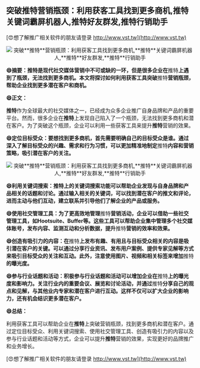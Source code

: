 ## **突破**推特**营销瓶颈：利用获客工具找到更多商机,**推特**关键词霸屏机器人,**推特**好友群发,**推特**行销助手**

[😍想了解推广相关软件的朋友请登录 http://www.vst.tw](http://www.vst.tw)

 <center><img src="https://vst.tw/MP4/tuiguang/png/4.png" alt="突破**推特**营销瓶颈：利用获客工具找到更多商机,**推特**关键词霸屏机器人,**推特**好友群发,**推特**行销助手"></center>

**😄摘要：**推特**是现代社交媒体营销中不可或缺的一环，但是很多企业在**推特**上遇到了瓶颈，无法找到更多商机。本文将探讨如何利用获客工具突破**推特**营销瓶颈，帮助企业找到更多潜在客户和商机。**

**😄正文：**

**推特**作为全球最大的社交媒体之一，已经成为众多企业推广自身品牌和产品的重要平台。然而，很多企业在**推特**上发现自己陷入了一个瓶颈，无法找到更多商机和潜在客户。为了突破这个瓶颈，企业可以利用一些获客工具来提升**推特**营销的效果。

**😄定位目标受众：要想找到更多商机，首先需要明确自己的目标受众是谁。通过深入了解目标受众的兴趣、需求和行为习惯，可以更加精准地制定**推特**内容和营销策略，吸引潜在客户的关注。**

 <center><img src="https://vst.tw/MP4/tuiguang/png/7.png" alt="突破**推特**营销瓶颈：利用获客工具找到更多商机,**推特**关键词霸屏机器人,**推特**好友群发,**推特**行销助手"></center>

**😄利用关键词搜索：**推特**上的关键词搜索功能可以帮助企业发现与自身品牌和产品相关的话题和讨论。通过输入相关的关键词，可以找到潜在客户的推文和评论，进而主动与他们互动，建立联系并引导他们了解企业的产品或服务。**

**😄使用社交管理工具：为了更高效地管理**推特**营销活动，企业可以借助一些社交管理工具，如Hootsuite、Buffer等。这些工具可以帮助企业集中管理多个社交媒体账号，发布内容、监测互动和分析数据，提升**推特**营销的效率和效果。**

**😄创造有吸引力的内容：在**推特**上发布有趣、有用且与目标受众相关的内容是吸引潜在客户的关键。可以通过分享行业资讯、发布用户案例、提供专家见解等方式来吸引目标受众的关注和互动。此外，注意使用图片、视频和相关标签来增加**推特**的曝光度。**

**😄参与行业话题和活动：积极参与行业话题和活动可以增加企业在**推特**上的曝光度和影响力。关注行业内的重要会议、展览和讨论活动，并通过**推特**分享自己的观点和见解，与其他业内专家和潜在客户进行互动。这样不仅可以扩大企业的影响力，还有机会结识更多潜在客户。**

**😄总结：**

利用获客工具可以帮助企业在**推特**上突破营销瓶颈，找到更多商机和潜在客户。通过定位目标受众、利用关键词搜索、使用社交管理工具、创造有吸引力的内容以及参与行业话题和活动等方式，企业可以提升**推特**营销的效果，实现更好的品牌推广和业务增长。

[😍想了解推广相关软件的朋友请登录 http://www.vst.tw](http://www.vst.tw)




